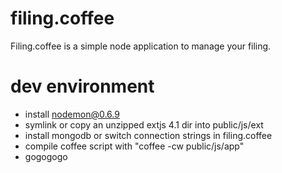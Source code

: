 # filing.coffee

Filing.coffee is a simple node application to manage your filing.

# dev environment

* install nodemon@0.6.9
* symlink or copy an unzipped extjs 4.1 dir into public/js/ext
* install mongodb or switch connection strings in filing.coffee
* compile coffee script with "coffee -cw public/js/app"
* gogogogo
